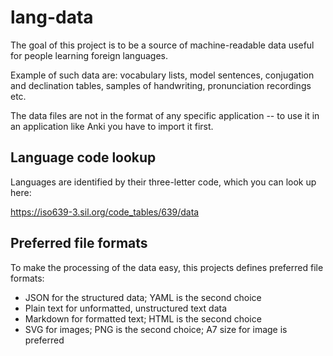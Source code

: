 # lang-data

The goal of this project is to be a source of 
machine-readable data useful for people learning
foreign languages.

Example of such data are: vocabulary lists, model
sentences, conjugation and declination tables,
samples of handwriting, pronunciation recordings etc.

The data files are not in the format of any specific
application -- to use it in an application like Anki
you have to import it first.


## Language code lookup

Languages are identified by their three-letter code,
which you can look up here:

https://iso639-3.sil.org/code_tables/639/data


## Preferred file formats

To make the processing of the data easy,
this projects defines preferred file formats:

- JSON for the structured data; YAML is the second choice
- Plain text for unformatted, unstructured text data
- Markdown for formatted text; HTML is the second choice
- SVG for images; PNG is the second choice; A7 size for image is preferred

